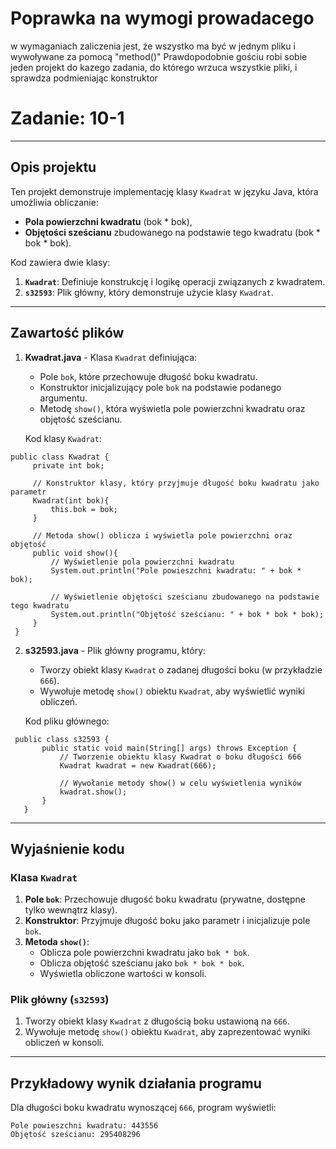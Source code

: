 # Poprawka na wymogi prowadacego

w wymaganiach zaliczenia jest, że wszystko ma być w jednym pliku i wywoływane za pomocą "method()"
Prawdopodobnie gościu robi sobie jeden projekt do kazego zadania, do którego wrzuca wszystkie pliki, i sprawdza podmieniając konstruktor

# Zadanie: 10-1

---

## Opis projektu
Ten projekt demonstruje implementację klasy `Kwadrat` w języku Java, która umożliwia obliczanie:
- **Pola powierzchni kwadratu** (bok * bok),
- **Objętości sześcianu** zbudowanego na podstawie tego kwadratu (bok * bok * bok).

Kod zawiera dwie klasy:
1. **`Kwadrat`**: Definiuje konstrukcję i logikę operacji związanych z kwadratem.
2. **`s32593`**: Plik główny, który demonstruje użycie klasy `Kwadrat`.

---

## Zawartość plików

1. **Kwadrat.java** - Klasa `Kwadrat` definiująca:
   - Pole `bok`, które przechowuje długość boku kwadratu.
   - Konstruktor inicjalizujący pole `bok` na podstawie podanego argumentu.
   - Metodę `show()`, która wyświetla pole powierzchni kwadratu oraz objętość sześcianu.

   Kod klasy `Kwadrat`:
  ``` 
  public class Kwadrat {
       private int bok;

       // Konstruktor klasy, który przyjmuje długość boku kwadratu jako parametr
       Kwadrat(int bok){
           this.bok = bok;
       }

       // Metoda show() oblicza i wyświetla pole powierzchni oraz objętość
       public void show(){
           // Wyświetlenie pola powierzchni kwadratu
           System.out.println("Pole powieszchni kwadratu: " + bok * bok);

           // Wyświetlenie objętości sześcianu zbudowanego na podstawie tego kwadratu
           System.out.println("Objętość sześcianu: " + bok * bok * bok);
       }
   }
```
2. **s32593.java** - Plik główny programu, który:
   - Tworzy obiekt klasy `Kwadrat` o zadanej długości boku (w przykładzie `666`).
   - Wywołuje metodę `show()` obiektu `Kwadrat`, aby wyświetlić wyniki obliczeń.

   Kod pliku głównego:
```  
 public class s32593 {
       public static void main(String[] args) throws Exception {
           // Tworzenie obiektu klasy Kwadrat o boku długości 666
           Kwadrat kwadrat = new Kwadrat(666);

           // Wywołanie metody show() w celu wyświetlenia wyników
           kwadrat.show();
       }
   }
```
---

## Wyjaśnienie kodu

### Klasa `Kwadrat`
1. **Pole `bok`**: Przechowuje długość boku kwadratu (prywatne, dostępne tylko wewnątrz klasy).
2. **Konstruktor**: Przyjmuje długość boku jako parametr i inicjalizuje pole `bok`.
3. **Metoda `show()`**:
   - Oblicza pole powierzchni kwadratu jako `bok * bok`.
   - Oblicza objętość sześcianu jako `bok * bok * bok`.
   - Wyświetla obliczone wartości w konsoli.

### Plik główny (`s32593`)
1. Tworzy obiekt klasy `Kwadrat` z długością boku ustawioną na `666`.
2. Wywołuje metodę `show()` obiektu `Kwadrat`, aby zaprezentować wyniki obliczeń w konsoli.

---

## Przykładowy wynik działania programu

Dla długości boku kwadratu wynoszącej `666`, program wyświetli:
```
Pole powieszchni kwadratu: 443556  
Objętość sześcianu: 295408296
```